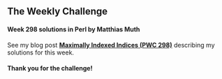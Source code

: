 ## The Weekly Challenge
#### Week 298 solutions in Perl by Matthias Muth

See my blog post
[**Maximally Indexed Indices (PWC 298)**](https://dev.to/muthm/maximally-indexed-indices-2a3p)
describing my solutions for this week.

#### Thank you for the challenge!

